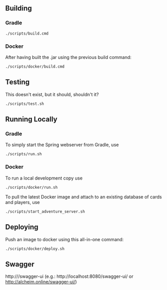 ## Building

### Gradle

```shell
./scripts/build.cmd
```

### Docker

After having built the .jar using the previous build command:

```shell
./scripts/docker/build.cmd
```

## Testing

This doesn't exist, but it should, shouldn't it?

```shell
./scripts/test.sh
```

## Running Locally

### Gradle

To simply start the Spring webserver from Gradle, use

```shell
./scripts/run.sh
```

### Docker

To run a local development copy use

```shell
./scripts/docker/run.sh
```

To pull the latest Docker image and attach to an existing database of cards and players, use

```shell
./scripts/start_adventure_server.sh
```

## Deploying

Push an image to docker using this all-in-one command:

```shell
./scripts/docker/deploy.sh
```

## Swagger

http://<root>/swagger-ui (e.g.: http://localhost:8080/swagger-ui/
or http://alcheim.online/swagger-ui/)